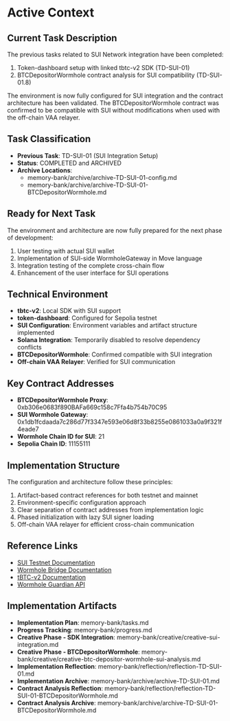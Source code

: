 # Active Context

## Current Task Description

The previous tasks related to SUI Network integration have been completed:

1. Token-dashboard setup with linked tbtc-v2 SDK (TD-SUI-01)
2. BTCDepositorWormhole contract analysis for SUI compatibility (TD-SUI-01.8)

The environment is now fully configured for SUI integration and the contract architecture has been validated. The BTCDepositorWormhole contract was confirmed to be compatible with SUI without modifications when used with the off-chain VAA relayer.

## Task Classification

- **Previous Task**: TD-SUI-01 (SUI Integration Setup)
- **Status**: COMPLETED and ARCHIVED
- **Archive Locations**:
  - memory-bank/archive/archive-TD-SUI-01-config.md
  - memory-bank/archive/archive-TD-SUI-01-BTCDepositorWormhole.md

## Ready for Next Task

The environment and architecture are now fully prepared for the next phase of development:

1. User testing with actual SUI wallet
2. Implementation of SUI-side WormholeGateway in Move language
3. Integration testing of the complete cross-chain flow
4. Enhancement of the user interface for SUI operations

## Technical Environment

- **tbtc-v2**: Local SDK with SUI support
- **token-dashboard**: Configured for Sepolia testnet
- **SUI Configuration**: Environment variables and artifact structure implemented
- **Solana Integration**: Temporarily disabled to resolve dependency conflicts
- **BTCDepositorWormhole**: Confirmed compatible with SUI integration
- **Off-chain VAA Relayer**: Verified for SUI communication

## Key Contract Addresses

- **BTCDepositorWormhole Proxy**: 0xb306e0683f890BAFa669c158c7Ffa4b754b70C95
- **SUI Wormhole Gateway**: 0x1db1fcdaada7c286d77f3347e593e06d8f33b8255e0861033a0a9f321f4eade7
- **Wormhole Chain ID for SUI**: 21
- **Sepolia Chain ID**: 11155111

## Implementation Structure

The configuration and architecture follow these principles:

1. Artifact-based contract references for both testnet and mainnet
2. Environment-specific configuration approach
3. Clear separation of contract addresses from implementation logic
4. Phased initialization with lazy SUI signer loading
5. Off-chain VAA relayer for efficient cross-chain communication

## Reference Links

- [SUI Testnet Documentation](https://docs.sui.io/testnet)
- [Wormhole Bridge Documentation](https://docs.wormhole.com)
- [tBTC-v2 Documentation](https://github.com/keep-network/tbtc-v2)
- [Wormhole Guardian API](https://docs.wormhole.com/wormhole/explorer)

## Implementation Artifacts

- **Implementation Plan**: memory-bank/tasks.md
- **Progress Tracking**: memory-bank/progress.md
- **Creative Phase - SDK Integration**: memory-bank/creative/creative-sui-integration.md
- **Creative Phase - BTCDepositorWormhole**: memory-bank/creative/creative-btc-depositor-wormhole-sui-analysis.md
- **Implementation Reflection**: memory-bank/reflection/reflection-TD-SUI-01.md
- **Implementation Archive**: memory-bank/archive/archive-TD-SUI-01.md
- **Contract Analysis Reflection**: memory-bank/reflection/reflection-TD-SUI-01-BTCDepositorWormhole.md
- **Contract Analysis Archive**: memory-bank/archive/archive-TD-SUI-01-BTCDepositorWormhole.md
